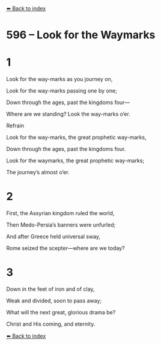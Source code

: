 [⬅️ Back to index](../README.md)

# 596 – Look for the Waymarks





# 1

Look for the way-marks as you journey on,

Look for the way-marks passing one by one;

Down through the ages, past the kingdoms four—

Where are we standing? Look the way-marks o’er.



Refrain

Look for the way-marks, the great prophetic way-marks,

Down through the ages, past the kingdoms four.

Look for the waymarks, the great prophetic way-marks;

The journey’s almost o’er.



# 2

First, the Assyrian kingdom ruled the world,

Then Medo-Persia’s banners were unfurled;

And after Greece held universal sway,

Rome seized the scepter—where are we today?



# 3

Down in the feet of iron and of clay,

Weak and divided, soon to pass away;

What will the next great, glorious drama be?

Christ and His coming, and eternity.

[⬅️ Back to index](../README.md)
